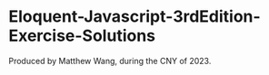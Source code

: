 # Eloquent-Javascript-3rdEdition-Exercise-Solutions

Produced by Matthew Wang, during the CNY of 2023.